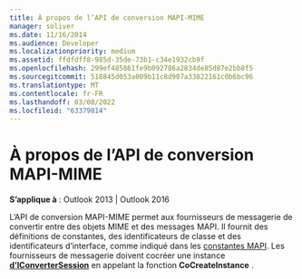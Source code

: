 ```yaml
---
title: À propos de l’API de conversion MAPI-MIME
manager: soliver
ms.date: 11/16/2014
ms.audience: Developer
ms.localizationpriority: medium
ms.assetid: ffdfdff8-985d-35de-73b1-c34e1932cb9f
ms.openlocfilehash: 299ef485861fe9b092786a2834de85d87e2bb8f5
ms.sourcegitcommit: 518845d053a009b11c8d907a33822161c0b6bc96
ms.translationtype: MT
ms.contentlocale: fr-FR
ms.lasthandoff: 03/08/2022
ms.locfileid: "63379814"
---
```

# <a name="about-the-mapi-mime-conversion-api"></a>À propos de l’API de conversion MAPI-MIME

  
  
**S’applique à** : Outlook 2013 | Outlook 2016 
  
L’API de conversion MAPI-MIME permet aux fournisseurs de messagerie de convertir entre des objets MIME et des messages MAPI. Il fournit des définitions de constantes, des identificateurs de classe et des identificateurs d’interface, comme indiqué dans les [constantes MAPI](mapi-constants.md). Les fournisseurs de messagerie doivent cocréer une instance **[d’IConverterSession](iconvertersessioniunknown.md)** en appelant la fonction **CoCreateInstance** . 
  

